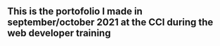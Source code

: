 ## This is the portofolio I made in september/october 2021 at the CCI during the web developer training